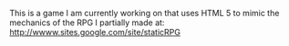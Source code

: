 This is a game I am currently working on that uses HTML 5 to mimic the
mechanics of the RPG I partially made at:
http://wwww.sites.google.com/site/staticRPG